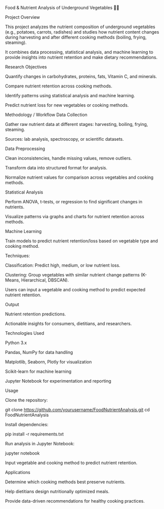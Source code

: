 Food & Nutrient Analysis of Underground Vegetables 🥕🥔




Project Overview

This project analyzes the nutrient composition of underground vegetables (e.g., potatoes, carrots, radishes) and studies how nutrient content changes during harvesting and after different cooking methods (boiling, frying, steaming).

It combines data processing, statistical analysis, and machine learning to provide insights into nutrient retention and make dietary recommendations.



Research Objectives

Quantify changes in carbohydrates, proteins, fats, Vitamin C, and minerals.

Compare nutrient retention across cooking methods.

Identify patterns using statistical analysis and machine learning.

Predict nutrient loss for new vegetables or cooking methods.



Methodology / Workflow
Data Collection

Gather raw nutrient data at different stages: harvesting, boiling, frying, steaming.

Sources: lab analysis, spectroscopy, or scientific datasets.

Data Preprocessing

Clean inconsistencies, handle missing values, remove outliers.

Transform data into structured format for analysis.

Normalize nutrient values for comparison across vegetables and cooking methods.

Statistical Analysis

Perform ANOVA, t-tests, or regression to find significant changes in nutrients.

Visualize patterns via graphs and charts for nutrient retention across methods.

Machine Learning

Train models to predict nutrient retention/loss based on vegetable type and cooking method.



Techniques:

Classification: Predict high, medium, or low nutrient loss.

Clustering: Group vegetables with similar nutrient change patterns (K-Means, Hierarchical, DBSCAN).

Users can input a vegetable and cooking method to predict expected nutrient retention.

Output

Nutrient retention predictions.

Actionable insights for consumers, dietitians, and researchers.



Technologies Used

Python 3.x

Pandas, NumPy for data handling

Matplotlib, Seaborn, Plotly for visualization

Scikit-learn for machine learning

Jupyter Notebook for experimentation and reporting



Usage

Clone the repository:

git clone https://github.com/yourusername/FoodNutrientAnalysis.git
cd FoodNutrientAnalysis



Install dependencies:

pip install -r requirements.txt


Run analysis in Jupyter Notebook:

jupyter notebook


Input vegetable and cooking method to predict nutrient retention.



Applications

Determine which cooking methods best preserve nutrients.

Help dietitians design nutritionally optimized meals.

Provide data-driven recommendations for healthy cooking practices.